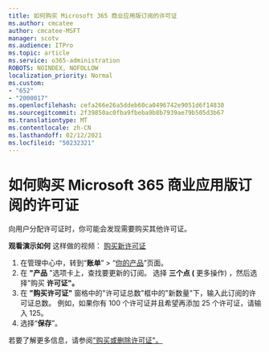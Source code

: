 ```yaml
---
title: 如何购买 Microsoft 365 商业应用版订阅的许可证
ms.author: cmcatee
author: cmcatee-MSFT
manager: scotv
ms.audience: ITPro
ms.topic: article
ms.service: o365-administration
ROBOTS: NOINDEX, NOFOLLOW
localization_priority: Normal
ms.custom:
- "652"
- "2000017"
ms.openlocfilehash: cefa266e26a5ddeb60ca0496742e9051d6f14830
ms.sourcegitcommit: 2f39850ac0fba9fbeba9b8b7939ae79b505d3b67
ms.translationtype: MT
ms.contentlocale: zh-CN
ms.lasthandoff: 02/12/2021
ms.locfileid: "50232321"
---
```

# <a name="how-to-buy-licenses-for-your-microsoft-365-apps-for-business-subscription"></a>如何购买 Microsoft 365 商业应用版订阅的许可证

向用户分配许可证时，你可能会发现需要购买其他许可证。

**观看演示如何** 这样做的视频： [购买新许可证](https://go.microsoft.com/fwlink/p/?linkid=2154857)
  
1. 在管理中心中，转到“**账单**” > “[你的产品](https://go.microsoft.com/fwlink/p/?linkid=842054)”页面。
2. 在 **"产品** "选项卡上，查找要更新的订阅。 选择 **三个点 (** 更多操作) ，然后选择"购买 **许可证"。**
3. 在 **"购买许可证"** 窗格中的"许可证总数"框中的"新数量"下，输入此订阅的许可证总数。 例如，如果你有 100 个许可证并且希望再添加 25 个许可证，请输入 125。
4. 选择“**保存**”。

若要了解更多信息，请参阅["购买或删除许可证"。](https://docs.microsoft.com/microsoft-365/commerce/licenses/buy-licenses)
